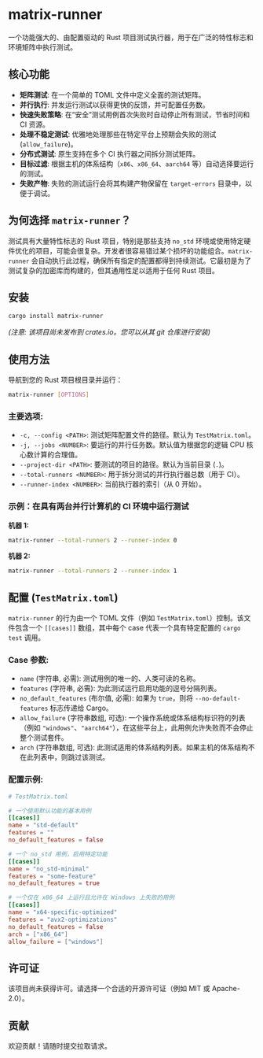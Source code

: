 # matrix-runner

一个功能强大的、由配置驱动的 Rust 项目测试执行器，用于在广泛的特性标志和环境矩阵中执行测试。

## 核心功能

- **矩阵测试**: 在一个简单的 TOML 文件中定义全面的测试矩阵。
- **并行执行**: 并发运行测试以获得更快的反馈，并可配置任务数。
- **快速失败策略**: 在“安全”测试用例首次失败时自动停止所有测试，节省时间和 CI 资源。
- **处理不稳定测试**: 优雅地处理那些在特定平台上预期会失败的测试 (`allow_failure`)。
- **分布式测试**: 原生支持在多个 CI 执行器之间拆分测试矩阵。
- **目标过滤**: 根据主机的体系结构（`x86`、`x86_64`、`aarch64` 等）自动选择要运行的测试。
- **失败产物**: 失败的测试运行会将其构建产物保留在 `target-errors` 目录中，以便于调试。

## 为何选择 `matrix-runner`？

测试具有大量特性标志的 Rust 项目，特别是那些支持 `no_std` 环境或使用特定硬件优化的项目，可能会很复杂。开发者很容易错过某个损坏的功能组合。`matrix-runner` 会自动执行此过程，确保所有指定的配置都得到持续测试。它最初是为了测试复杂的加密库而构建的，但其通用性足以适用于任何 Rust 项目。

## 安装

```bash
cargo install matrix-runner
```

*(注意: 该项目尚未发布到 crates.io。您可以从其 git 仓库进行安装)*

## 使用方法

导航到您的 Rust 项目根目录并运行：

```bash
matrix-runner [OPTIONS]
```

### 主要选项:

- `-c, --config <PATH>`: 测试矩阵配置文件的路径。默认为 `TestMatrix.toml`。
- `-j, --jobs <NUMBER>`: 要运行的并行任务数。默认值为根据您的逻辑 CPU 核心数计算的合理值。
- `--project-dir <PATH>`: 要测试的项目的路径。默认为当前目录 (`.`)。
- `--total-runners <NUMBER>`: 用于拆分测试的并行执行器总数（用于 CI）。
- `--runner-index <NUMBER>`: 当前执行器的索引（从 0 开始）。

### 示例：在具有两台并行计算机的 CI 环境中运行测试

**机器 1:**
```bash
matrix-runner --total-runners 2 --runner-index 0
```

**机器 2:**
```bash
matrix-runner --total-runners 2 --runner-index 1
```

## 配置 (`TestMatrix.toml`)

`matrix-runner` 的行为由一个 TOML 文件（例如 `TestMatrix.toml`）控制。该文件包含一个 `[[cases]]` 数组，其中每个 case 代表一个具有特定配置的 `cargo test` 调用。

### Case 参数:

- `name` (字符串, 必需): 测试用例的唯一的、人类可读的名称。
- `features` (字符串, 必需): 为此测试运行启用功能的逗号分隔列表。
- `no_default_features` (布尔值, 必需): 如果为 `true`，则将 `--no-default-features` 标志传递给 Cargo。
- `allow_failure` (字符串数组, 可选): 一个操作系统或体系结构标识符的列表（例如 `"windows"`、`"aarch64"`），在这些平台上，此用例允许失败而不会停止整个测试套件。
- `arch` (字符串数组, 可选): 此测试适用的体系结构列表。如果主机的体系结构不在此列表中，则跳过该测试。

### 配置示例:

```toml
# TestMatrix.toml

# 一个使用默认功能的基本用例
[[cases]]
name = "std-default"
features = ""
no_default_features = false

# 一个 no_std 用例，启用特定功能
[[cases]]
name = "no_std-minimal"
features = "some-feature"
no_default_features = true

# 一个仅在 x86_64 上运行且允许在 Windows 上失败的用例
[[cases]]
name = "x64-specific-optimized"
features = "avx2-optimizations"
no_default_features = false
arch = ["x86_64"]
allow_failure = ["windows"]
```

## 许可证

该项目尚未获得许可。请选择一个合适的开源许可证（例如 MIT 或 Apache-2.0）。

## 贡献

欢迎贡献！请随时提交拉取请求。 
